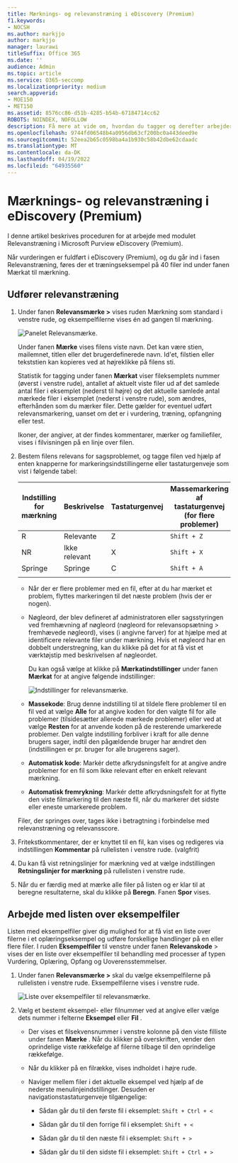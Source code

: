 ```yaml
---
title: Mærknings- og relevanstræning i eDiscovery (Premium)
f1.keywords:
- NOCSH
ms.author: markjjo
author: markjjo
manager: laurawi
titleSuffix: Office 365
ms.date: ''
audience: Admin
ms.topic: article
ms.service: O365-seccomp
ms.localizationpriority: medium
search.appverid:
- MOE150
- MET150
ms.assetid: 8576cc86-d51b-4285-b54b-67184714cc62
ROBOTS: NOINDEX, NOFOLLOW
description: Få mere at vide om, hvordan du tagger og derefter arbejder med et træningseksempel på 40 filer i fasen Relevanstræning i eDiscovery (Premium).
ms.openlocfilehash: 9744fd06548b4a0956db63cf200bc0a443deed9e
ms.sourcegitcommit: 52eea2b65c0598ba4a1b930c58b42dbe62cdaadc
ms.translationtype: MT
ms.contentlocale: da-DK
ms.lasthandoff: 04/19/2022
ms.locfileid: "64935560"
---
```

# <a name="tagging-and-relevance-training-in-ediscovery-premium"></a>Mærknings- og relevanstræning i eDiscovery (Premium)
  
I denne artikel beskrives proceduren for at arbejde med modulet Relevanstræning i Microsoft Purview eDiscovery (Premium).
  
Når vurderingen er fuldført i eDiscovery (Premium), og du går ind i fasen Relevanstræning, føres der et træningseksempel på 40 filer ind under fanen Mærkat til mærkning.
  
## <a name="performing-relevance-training"></a>Udfører relevanstræning

1. Under fanen **Relevansmærke \>** vises ruden Mærkning som standard i venstre rude, og eksempelfilerne vises én ad gangen til mærkning.

    ![Panelet Relevansmærke.](../media/0cf19ab4-b427-4a7f-8749-0f4ed9afaf58.png)
  
    Under fanen **Mærke** vises filens viste navn. Det kan være stien, mailemnet, titlen eller det brugerdefinerede navn. Id'et, filstien eller tekststien kan kopieres ved at højreklikke på filens sti.

    Statistik for tagging under fanen **Mærkat** viser fileksemplets nummer (øverst i venstre rude), antallet af aktuelt viste filer ud af det samlede antal filer i eksemplet (nederst til højre) og det aktuelle samlede antal mærkede filer i eksemplet (nederst i venstre rude), som ændres, efterhånden som du mærker filer. Dette gælder for eventuel udført relevansmarkering, uanset om det er i vurdering, træning, opfangning eller test.

    Ikoner, der angiver, at der findes kommentarer, mærker og familiefiler, vises i filvisningen på en linje over filen.

2. Bestem filens relevans for sagsproblemet, og tagge filen ved hjælp af enten knapperne for markeringsindstillingerne eller tastaturgenveje som vist i følgende tabel:

   |**Indstilling for mærkning**|**Beskrivelse**|**Tastaturgenvej**|**Massemarkering af tastaturgenvej (for flere problemer)**|
   |-----|-----|-----|-----|
   |R  <br/> |Relevante  <br/> |Z  <br/> |`Shift + Z`  <br/> |
   |NR  <br/> |Ikke relevant  <br/> |X  <br/> |`Shift + X`  <br/> |
   |Springe  <br/> |Springe  <br/> |C  <br/> |`Shift + A`  <br/> |
   |||||

   - Når der er flere problemer med en fil, efter at du har mærket et problem, flyttes markeringen til det næste problem (hvis der er nogen).  

   - Nøgleord, der blev defineret af administratoren eller sagsstyringen ved fremhævning af nøgleord (nøgleord for relevansopsætning \> fremhævede nøgleord), vises (i angivne farver) for at hjælpe med at identificere relevante filer under mærkning. Hvis et nøgleord har en dobbelt understregning, kan du klikke på det for at få vist et værktøjstip med beskrivelsen af nøgleordet.

     Du kan også vælge at klikke på **Mærkatindstillinger** under fanen **Mærkat** for at angive følgende indstillinger:

      ![Indstillinger for relevansmærke.](../media/533e89fa-7eb4-409e-ab07-f5aab9296dd8.png)
  
   - **Massekode**: Brug denne indstilling til at tildele flere problemer til en fil ved at vælge **Alle** for at angive koden for den valgte fil for alle problemer (tilsidesætter allerede mærkede problemer) eller ved at vælge **Resten** for at anvende koden på de resterende umarkerede problemer. Den valgte indstilling forbliver i kraft for alle denne brugers sager, indtil den pågældende bruger har ændret den (indstillingen er pr. bruger for alle brugerens sager).

   - **Automatisk kode**: Markér dette afkrydsningsfelt for at angive andre problemer for en fil som Ikke relevant efter en enkelt relevant mærkning.

   - **Automatisk fremrykning**: Markér dette afkrydsningsfelt for at flytte den viste filmarkering til den næste fil, når du markerer det sidste eller eneste umarkerede problem.

    Filer, der springes over, tages ikke i betragtning i forbindelse med relevanstræning og relevansscore.

3. Fritekstkommentarer, der er knyttet til en fil, kan vises og redigeres via indstillingen **Kommentar** på rullelisten i venstre rude. (valgfrit)

4. Du kan få vist retningslinjer for mærkning ved at vælge indstillingen **Retningslinjer for mærkning** på rullelisten i venstre rude.

5. Når du er færdig med at mærke alle filer på listen og er klar til at beregne resultaterne, skal du klikke på **Beregn**. Fanen **Spor** vises.  

## <a name="working-with-the-sample-files-list"></a>Arbejde med listen over eksempelfiler

Listen med eksempelfiler giver dig mulighed for at få vist en liste over filerne i et oplæringseksempel og udføre forskellige handlinger på en eller flere filer. I ruden **Eksempelfiler** til venstre under fanen **Relevanskode** \> vises der en liste over eksempelfiler til behandling med processer af typen Vurdering, Oplæring, Opfang og Uoverensstemmelser.
  
1. Under fanen **Relevansmærke \>** skal du vælge eksempelfilerne på rullelisten i venstre rude. Eksempelfilerne vises i venstre rude.

    ![Liste over eksempelfiler til relevansmærke.](../media/fd058bdd-645a-4af1-a1eb-bff08581cb18.png)
  
2. Vælg et bestemt eksempel- eller filnummer ved at angive eller vælge dets nummer i felterne **Eksempel** eller **Fil** .

   - Der vises et filsekvensnummer i venstre kolonne på den viste filliste under fanen **Mærke** . Når du klikker på overskriften, vender den oprindelige viste rækkefølge af filerne tilbage til den oprindelige rækkefølge.

   - Når du klikker på en filrække, vises indholdet i højre rude.

   - Naviger mellem filer i det aktuelle eksempel ved hjælp af de nederste menulinjeindstillinger. Desuden er navigationstastaturgenveje tilgængelige:
  
     - Sådan går du til den første fil i eksemplet: `Shift + Ctrl + <`

     - Sådan går du til den forrige fil i eksemplet: `Shift + <`

     - Sådan går du til den næste fil i eksemplet: `Shift + >`

     - Sådan går du til den sidste fil i eksemplet: `Shift + Ctrl + >`
